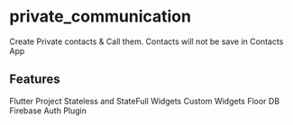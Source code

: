 # private_communication

Create Private contacts & Call them. Contacts will not be save in Contacts App

## Features

Flutter Project
Stateless and StateFull Widgets
Custom Widgets
Floor DB
Firebase Auth Plugin

